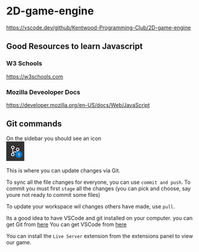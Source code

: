 # 2D-game-engine
https://vscode.dev/github/Kentwood-Programming-Club/2D-game-engine

## Good Resources to learn Javascript
### W3 Schools
https://w3schools.com

### Mozilla Deveoloper Docs
https://developer.mozilla.org/en-US/docs/Web/JavaScript

## Git commands
On the sidebar you should see an icon 
<br>
<img width="48" src="res/git.png">

This is where you can update changes via Git.

To sync all the file changes for everyone, you can use `commit and push`. To commit you must first `stage` all the changes (you can pick and choose, say youre not ready to commit some files)

To update your workspace wil changes others have made, use `pull`.

Its a good idea to have VSCode and git installed on your computer.
you can get Git from [here](https://github.com/git-for-windows/git/releases/download/v2.38.1.windows.1/Git-2.38.1-64-bit.exe)
You can get VSCode from [here](https://code.visualstudio.com/sha/download?build=stable&os=win32-x64-user)

You can install the `Live Server` extension from the extensions panel to view our game.